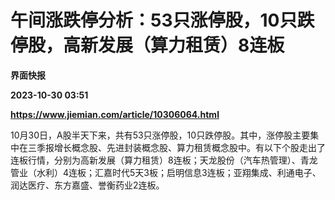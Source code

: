 # 午间涨跌停分析：53只涨停股，10只跌停股，高新发展（算力租赁）8连板
**界面快报**

**2023-10-30 03:51**

**https://www.jiemian.com/article/10306064.html**

10月30日，A股半天下来，共有53只涨停股，10只跌停股。其中，涨停股主要集中在三季报增长概念股、先进封装概念股、算力租赁概念股中。有以下个股走出了连板行情，分别为高新发展（算力租赁）8连板；天龙股份（汽车热管理）、青龙管业（水利）4连板；汇嘉时代5天3板；启明信息3连板；亚翔集成、利通电子、润达医疗、东方嘉盛、誉衡药业2连板。